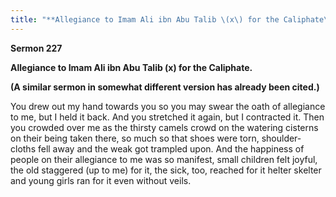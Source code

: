 ```yaml
---
title: "**Allegiance to Imam Ali ibn Abu Talib \(x\) for the Caliphate\.**" 
---
```

**Sermon 227**

**Allegiance to Imam Ali ibn Abu Talib \(x\) for the Caliphate\.**

**\(A similar sermon in somewhat different version has already been cited\.\)**

You drew out my hand towards you so you may swear the oath of allegiance to me, but I held it back\. And you stretched it again, but I contracted it\. Then you crowded over me as the thirsty camels crowd on the watering cisterns on their being taken there, so much so that shoes were torn, shoulder\-cloths fell away and the weak got trampled upon\. And the happiness of people on their allegiance to me was so manifest, small children felt joyful, the old staggered \(up to me\) for it, the sick, too, reached for it helter skelter and young girls ran for it even without veils\.

